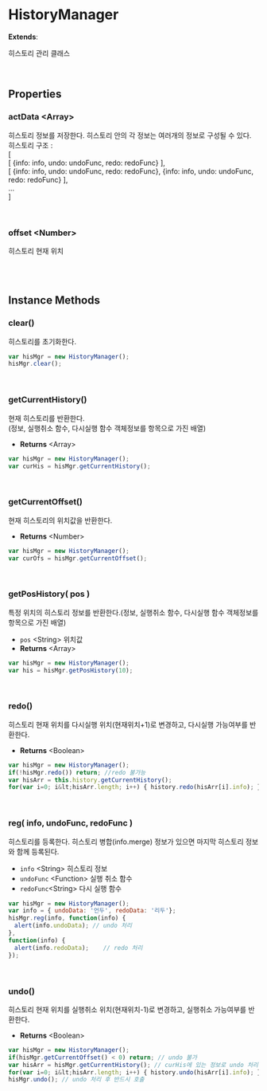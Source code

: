 # HistoryManager
**Extends**: 

히스토리 관리 클래스

<br/>

## Properties


### actData \<Array>

히스토리 정보를 저장한다. 히스토리 안의 각 정보는 여러개의 정보로 구성될 수 있다.<br/>
히스토리 구조 :<br/>[<br/>
[ {info: info, undo: undoFunc, redo: redoFunc} ],<br/>
[ {info: info, undo: undoFunc, redo: redoFunc}, {info: info, undo: undoFunc, redo: redoFunc} ],<br/>...<br/>]

<br/>

### offset \<Number>

히스토리 현재 위치

<br/>
<br/>

## Instance Methods

### clear()

히스토리를 초기화한다.

```js
var hisMgr = new HistoryManager();
hisMgr.clear();
```

<br/>

### getCurrentHistory()

현재 히스토리를 반환한다.</br>
(정보, 실행취소 함수, 다시실행 함수 객체정보를 항목으로 가진 배열)

* **Returns** \<Array>

```js
var hisMgr = new HistoryManager();
var curHis = hisMgr.getCurrentHistory();
```

<br/>

### getCurrentOffset()

현재 히스토리의 위치값을 반환한다.

* **Returns** \<Number>

```js
var hisMgr = new HistoryManager();
var curOfs = hisMgr.getCurrentOffset();
```

<br/>

### getPosHistory( pos )

특정 위치의 히스토리 정보를 반환한다.(정보, 실행취소 함수, 다시실행 함수 객체정보를 항목으로 가진 배열)

* `pos` \<String> 위치값
* **Returns** \<Array>

```js
var hisMgr = new HistoryManager();
var his = hisMgr.getPosHistory(10);
```

<br/>

### redo()

히스토리 현재 위치를 다시실행 위치(현재위치+1)로 변경하고, 다시실행 가능여부를 반환한다.

* **Returns** \<Boolean>

```js
var hisMgr = new HistoryManager();
if(!hisMgr.redo()) return; //redo 불가능
var hisArr = this.history.getCurrentHistory();
for(var i=0; i&lt;hisArr.length; i++) { history.redo(hisArr[i].info); }
```

<br/>

### reg( info, undoFunc, redoFunc )

히스토리를 등록한다. 히스토리 병합(info.merge) 정보가 있으면 마지막 히스토리 정보와 함께 등록된다.

* `info` \<String> 히스토리 정보
* `undoFunc` \<Function> 실행 취소 함수
* `redoFunc`\<String> 다시 실행 함수
 
```js
var hisMgr = new HistoryManager();
var info = { undoData: '언두', redoData: '리두'};
hisMgr.reg(info, function(info) {
　alert(info.undoData); // undo 처리 
},
function(info) {
　alert(info.redoData);    // redo 처리
});
```

<br/>

### undo()

히스토리 현재 위치를 실행취소 위치(현재위치-1)로 변경하고, 실행취소 가능여부를 반환한다.

* **Returns** \<Boolean>

```js
var hisMgr = new HistoryManager();
if(hisMgr.getCurrentOffset() < 0) return; // undo 불가
var hisArr = hisMgr.getCurrentHistory(); // curHis에 있는 정보로 undo 처리
for(var i=0; i&lt;hisArr.length; i++) { history.undo(hisArr[i].info); }
hisMgr.undo(); // undo 처리 후 반드시 호출
```

<br/>
<br/>
